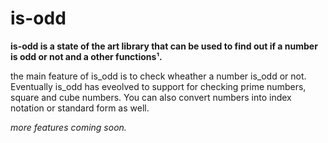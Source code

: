 # is-odd
**is-odd is a state of the art library that can be used to find out if a number is odd or not and a other functions¹.**

the main feature of is_odd is to check wheather a number is_odd or not. Eventually is_odd has eveolved to support for checking prime numbers, square and cube numbers. You can also convert numbers into index notation or standard form as well.

_more features coming soon._
